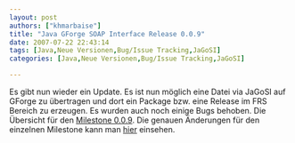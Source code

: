 ```yaml
---
layout: post
authors: ["khmarbaise"]
title: "Java GForge SOAP Interface Release 0.0.9"
date: 2007-07-22 22:43:14
tags: [Java,Neue Versionen,Bug/Issue Tracking,JaGoSI]
categories: [Java,Neue Versionen,Bug/Issue Tracking,JaGoSI]

---
```

Es gibt nun  wieder ein Update. Es ist nun möglich eine Datei via JaGoSI auf GForge zu übertragen und dort ein Package bzw. eine Release im FRS Bereich 
zu erzeugen. Es wurden auch noch einige Bugs behoben. Die Übersicht für den 
[Milestone 0.0.9](http://jagosi.soebes.de/milestone/Milestone%200.0.9). Die genauen Änderungen für den einzelnen 
Milestone kann man [hier](http://jagosi.soebes.de/query?status=closed&milestone=Milestone+0.0.9) einsehen.


